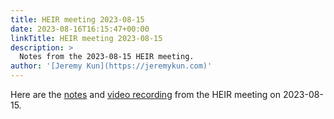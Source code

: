 ```yaml
---
title: HEIR meeting 2023-08-15
date: 2023-08-16T16:15:47+00:00
linkTitle: HEIR meeting 2023-08-15
description: >
  Notes from the 2023-08-15 HEIR meeting.
author: '[Jeremy Kun](https://jeremykun.com)'
---
```


Here are the
[notes](https://docs.google.com/document/d/1vZsKJH4wCAZCtyh3o9nNMLRFwlWQiVdvUMvwJnA4cIc/edit?usp=sharing)
and
[video recording](https://drive.google.com/file/d/1DDNepYCSqgi-JlBLBzHrsL5CjjiwqcA_/view?usp=sharing)
from the HEIR meeting on 2023-08-15.
